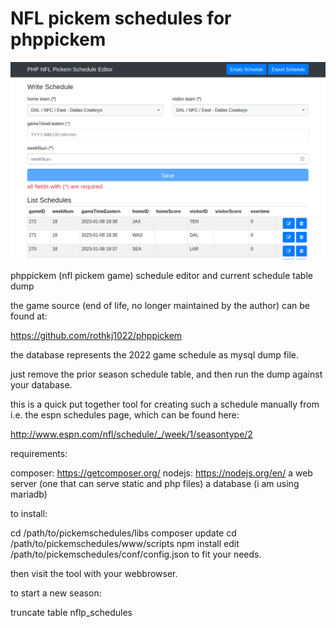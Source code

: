 # NFL pickem schedules for phppickem

![Alt text](pickem.PNG?raw=true "nfl pickem schedule editor")

phppickem (nfl pickem game) schedule editor and current schedule table dump

the game source (end of life, no longer maintained by the author) can be found at:

https://github.com/rothkj1022/phppickem

the database represents the 2022 game schedule as mysql dump file.

just remove the prior season schedule table, and then run the dump against your database.

this is a quick put together tool for creating such a schedule manually from i.e. the espn schedules page, which can be found here:

http://www.espn.com/nfl/schedule/_/week/1/seasontype/2

requirements:

composer: https://getcomposer.org/
nodejs: https://nodejs.org/en/
a web server (one that can serve static and php files)
a database (i am using mariadb)

to install:

cd /path/to/pickemschedules/libs
composer update
cd /path/to/pickemschedules/www/scripts
npm install
edit /path/to/pickemschedules/conf/config.json to fit your needs.

then visit the tool with your webbrowser.

to start a new season:

truncate table nflp_schedules
